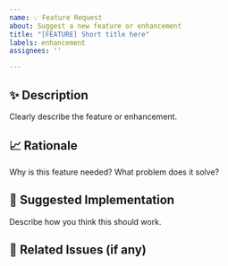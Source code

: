 ```yaml
---
name: 💡 Feature Request
about: Suggest a new feature or enhancement
title: "[FEATURE] Short title here"
labels: enhancement
assignees: ''

---
```


## ✨ Description

Clearly describe the feature or enhancement.

## 📈 Rationale

Why is this feature needed? What problem does it solve?

## 🧰 Suggested Implementation

Describe how you think this should work.

## 📎 Related Issues (if any)
